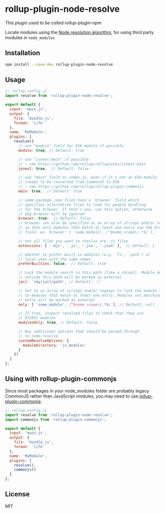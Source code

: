 # rollup-plugin-node-resolve

*This plugin used to be called rollup-plugin-npm*

Locate modules using the [Node resolution algorithm](https://nodejs.org/api/modules.html#modules_all_together), for using third party modules in `node_modules`

## Installation

```bash
npm install --save-dev rollup-plugin-node-resolve
```

## Usage

```js
// rollup.config.js
import resolve from 'rollup-plugin-node-resolve';

export default {
  input: 'main.js',
  output: {
    file: 'bundle.js',
    format: 'iife'
  },
  name: 'MyModule',
  plugins: [
    resolve({
      // use "module" field for ES6 module if possible
      module: true, // Default: true

      // use "jsnext:main" if possible
      // – see https://github.com/rollup/rollup/wiki/jsnext:main
      jsnext: true,  // Default: false

      // use "main" field or index.js, even if it's not an ES6 module
      // (needs to be converted from CommonJS to ES6
      // – see https://github.com/rollup/rollup-plugin-commonjs
      main: true,  // Default: true

      // some package.json files have a `browser` field which
      // specifies alternative files to load for people bundling
      // for the browser. If that's you, use this option, otherwise
      // pkg.browser will be ignored
      browser: true,  // Default: false
      // browser can also be specified as an array of strings and/or regexps
      // so that only modules that match at least one entry use the browser
      // field. ex. browser: [ 'some_module', /^@some_scope\/.*$/ ],

      // not all files you want to resolve are .js files
      extensions: [ '.mjs', '.js', '.jsx', '.json' ],  // Default: [ '.mjs', '.js', '.json', '.node' ]

      // whether to prefer built-in modules (e.g. `fs`, `path`) or
      // local ones with the same names
      preferBuiltins: false,  // Default: true

      // Lock the module search in this path (like a chroot). Module defined
      // outside this path will be marked as external
      jail: '/my/jail/path', // Default: '/'

      // Set to an array of strings and/or regexps to lock the module search
      // to modules that match at least one entry. Modules not matching any
      // entry will be marked as external
      only: [ 'some_module', /^@some_scope\/.*$/ ], // Default: null

      // If true, inspect resolved files to check that they are
      // ES2015 modules
      modulesOnly: true, // Default: false

      // Any additional options that should be passed through
      // to node-resolve
      customResolveOptions: {
        moduleDirectory: 'js_modules'
      }
    })
  ]
};
```

## Using with rollup-plugin-commonjs

Since most packages in your node_modules folder are probably legacy CommonJS rather than JavaScript modules, you may need to use [rollup-plugin-commonjs](https://github.com/rollup/rollup-plugin-commonjs):

```js
// rollup.config.js
import resolve from 'rollup-plugin-node-resolve';
import commonjs from 'rollup-plugin-commonjs';

export default {
  input: 'main.js',
  output: {
    file: 'bundle.js',
    format: 'iife'
  },
  name: 'MyModule',
  plugins: [
    resolve(),
    commonjs()
  ]
};
```


## License

MIT
